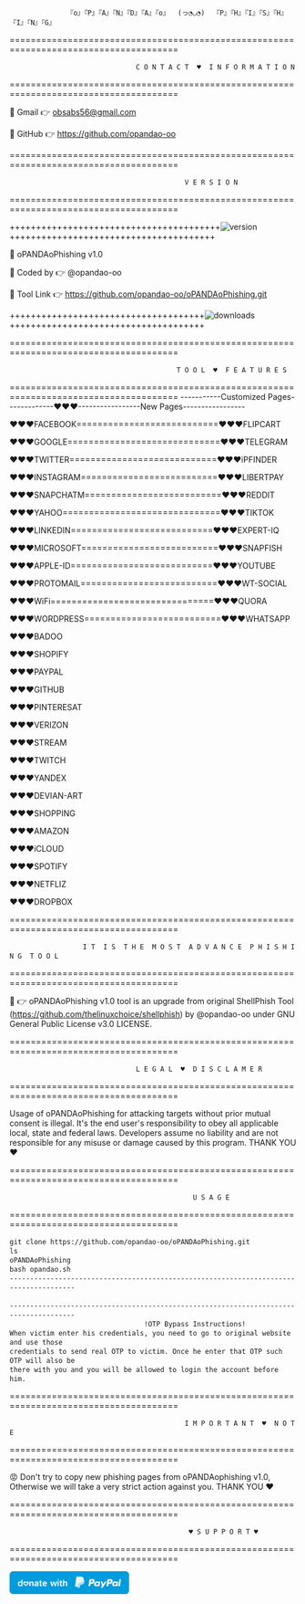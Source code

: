                   『o』『P』『A』『N』『D』『A』『o』  (っ◔◡◔)  『P』『H』『I』『S』『H』『I』『N』『G』

======================================================================================

                                   C O N T A C T  ♥  I N F O R M A T I O N
  
======================================================================================

🎀 Gmail  👉 obsabs56@gmail.com

🎀 GitHub 👉 https://github.com/opandao-oo

======================================================================================

                                               V E R S I O N
  
======================================================================================

++++++++++++++++++++++++++++++++++++++++![version](https://img.shields.io/badge/version-1.0-blue)+++++++++++++++++++++++++++++++++++++++

🎀 oPANDAoPhishing v1.0

🎀 Coded by  👉 @opandao-oo

🎀 Tool Link 👉 https://github.com/opandao-oo/oPANDAoPhishing.git

+++++++++++++++++++++++++++++++++++++![downloads](https://img.shields.io/badge/downloads-13k%2Fmonth-brightgreen)+++++++++++++++++++++++++++++++++++++

======================================================================================

                                             T O O L  ♥  F E A T U R E S
                                                 
======================================================================================
-----------Customized Pages-------------♥♥♥-----------------New Pages-----------------

♥♥♥FACEBOOK===========================♥♥♥FLIPCART

♥♥♥GOOGLE=============================♥♥♥TELEGRAM

♥♥♥TWITTER============================♥♥♥iPFINDER

♥♥♥INSTAGRAM==========================♥♥♥LIBERTPAY

♥♥♥SNAPCHATM==========================♥♥♥REDDIT

♥♥♥YAHOO==============================♥♥♥TIKTOK 

♥♥♥LINKEDIN===========================♥♥♥EXPERT-IQ

♥♥♥MICROSOFT==========================♥♥♥SNAPFISH

♥♥♥APPLE-ID===========================♥♥♥YOUTUBE

♥♥♥PROTOMAIL==========================♥♥♥WT-SOCIAL

♥♥♥WiFi===============================♥♥♥QUORA

♥♥♥WORDPRESS==========================♥♥♥WHATSAPP

♥♥♥BADOO    

♥♥♥SHOPIFY  

♥♥♥PAYPAL

♥♥♥GITHUB    

♥♥♥PINTERESAT    

♥♥♥VERIZON        

♥♥♥STREAM      

♥♥♥TWITCH

♥♥♥YANDEX

♥♥♥DEVIAN-ART

♥♥♥SHOPPING

♥♥♥AMAZON

♥♥♥iCLOUD

♥♥♥SPOTIFY

♥♥♥NETFLIZ

♥♥♥DROPBOX

======================================================================================

                      I T  I S  T H E  M O S T  A D V A N C E  P H I S H I N G  T O O L
  
======================================================================================

🎀 👉 oPANDAoPhishing v1.0 tool is an upgrade from original ShellPhish Tool (https://github.com/thelinuxchoice/shellphish) by @opandao-oo under GNU General Public License v3.0 LICENSE. 

======================================================================================

                                   L E G A L  ♥  D I S C L A M E R
  
======================================================================================

Usage of oPANDAoPhishing for attacking targets without prior mutual consent is illegal. It's the end user's responsibility to obey all applicable local, state and federal laws. Developers assume no liability and are not responsible for any misuse or damage caused by this program. THANK YOU ♥

======================================================================================

                                                 U S A G E
  
======================================================================================

```
git clone https://github.com/opandao-oo/oPANDAoPhishing.git
ls
oPANDAoPhishing
bash opandao.sh
--------------------------------------------------------------------------------------

--------------------------------------------------------------------------------------
                                 !OTP Bypass Instructions!
When victim enter his credentials, you need to go to original website and use those
credentials to send real OTP to victim. Once he enter that OTP such OTP will also be
there with you and you will be allowed to login the account before him.
```
======================================================================================

                                               I M P O R T A N T  ♥  N O T E
  
======================================================================================

😡 Don't try to copy new phishing pages from oPANDAophishing v1.0, Otherwise we will take a very strict action against you. THANK YOU ♥

======================================================================================

                                                ♥ S U P P O R T ♥
                                                     
======================================================================================

<a href="https://paypal.me/pandagithub?locale.x=en_US"><img src="blue.svg" height="40"></a>  

